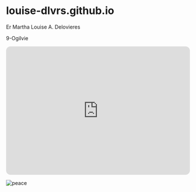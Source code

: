 # louise-dlvrs.github.io
Er Martha Louise A. Delovieres

9-Ogilvie

<iframe style="border-radius:12px" src="https://open.spotify.com/embed/playlist/0zSYd7fzUyUDDydqPVYxiH?utm_source=generator" width="100%" height="352" frameBorder="0" allowfullscreen="" allow="autoplay; clipboard-write; encrypted-media; fullscreen; picture-in-picture" loading="lazy"></iframe>

![peace](https://pin.it/7BfCdVt)
